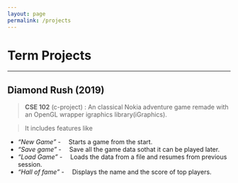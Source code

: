 ```yaml
---
layout: page
permalink: /projects
---
```


# Term Projects 
---
## Diamond Rush (2019)

> **CSE 102** (c-project) : An classical Nokia adventure game remade with an OpenGL wrapper igraphics library(iGraphics). 

> It includes features like 
- *“New Game”* - &emsp;Starts a game from the start.
- *“Save game”* - &emsp;Save all the game data sothat it can be played later.
- *“Load Game”* - &emsp;Loads the data from a file and resumes from previous session.
- *“Hall of fame”* - &emsp;Displays the name and the score of top players. 

